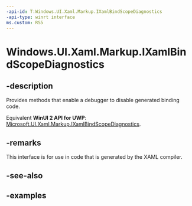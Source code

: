 ```yaml
---
-api-id: T:Windows.UI.Xaml.Markup.IXamlBindScopeDiagnostics
-api-type: winrt interface
ms.custom: RS5
---
```


<!-- Interface syntax.
public interface IXamlBindScopeDiagnostics 
-->

# Windows.UI.Xaml.Markup.IXamlBindScopeDiagnostics

## -description

Provides methods that enable a debugger to disable generated binding code.

Equivalent **WinUI 2 API for UWP**: [Microsoft.UI.Xaml.Markup.IXamlBindScopeDiagnostics](/windows/winui/api/microsoft.ui.xaml.markup.ixamlbindscopediagnostics).

## -remarks

This interface is for use in code that is generated by the XAML compiler.

## -see-also

## -examples

